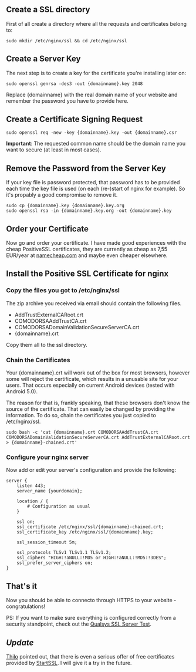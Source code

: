 ## Create a SSL directory

First of all create a directory where all the requests and certificates belong to:

	sudo mkdir /etc/nginx/ssl && cd /etc/nginx/ssl

## Create a Server Key

The next step is to create a key for the certificate you're installing later on:

	sudo openssl genrsa -des3 -out {domainname}.key 2048

Replace {domainname} with the real domain name of your website and remember the password you have to provide here.

## Create a Certificate Signing Request

	sudo openssl req -new -key {domainname}.key -out {domainname}.csr

**Important**: The requested common name should be the domain name you want to secure (at least in most cases).

## Remove the Password from the Server Key

If your key file is password protected, that password has to be provided each time the key file is used (on each (re-)start of nginx for example). So it's propably a good compromise to remove it.

	sudo cp {domainname}.key {domainname}.key.org
	sudo openssl rsa -in {domainname}.key.org -out {domainname}.key

## Order your Certificate

Now go and order your certificate. I have made good experiences with the cheap PositiveSSL certificates, they are currently as cheap as 7,55 EUR/year at [namecheap.com](https://www.namecheap.com/security/ssl-certificates/comodo/positivessl.aspx) and maybe even cheaper elsewhere.

## Install the Positive SSL Certificate for nginx

### Copy the files you got to /etc/nginx/ssl

The zip archive you received via email should contain the following files.

- AddTrustExternalCARoot.crt
- COMODORSAAddTrustCA.crt
- COMODORSADomainValidationSecureServerCA.crt
- {domainname}.crt

Copy them all to the ssl directory.

### Chain the Certificates

Your {domainname}.crt will work out of the box for most browsers, however some will reject the certificate, which results in a unusable site for your users. That occurs especially on current Android devices (tested with Android 5.0).

The reason for that is, frankly speaking, that these browsers don't know the source of the certificate. That can easily be changed by providing the information. To do so, chain the certificates you just copied to /etc/nginx/ssl.

	sudo bash -c 'cat {domainname}.crt COMODORSAAddTrustCA.crt COMODORSADomainValidationSecureServerCA.crt AddTrustExternalCARoot.crt > {domainname}-chained.crt'

### Configure your nginx server

Now add or edit your server's configuration and provide the following:

	server {
        listen 443;
        server_name {yourdomain};

        location / {
			# Configuration as usual
        }

        ssl on;
        ssl_certificate /etc/nginx/ssl/{domainname}-chained.crt;
        ssl_certificate_key /etc/nginx/ssl/{domainname}.key;

        ssl_session_timeout 5m;

        ssl_protocols TLSv1 TLSv1.1 TLSv1.2;
        ssl_ciphers "HIGH:!aNULL:!MD5 or HIGH:!aNULL:!MD5:!3DES";
        ssl_prefer_server_ciphers on;
	}

## That's it

Now you should be able to connecto through HTTPS to your website - congratulations!

PS: If you want to make sure everything is configured correctly from a security standpoint, check out the [Qualsys SSL Server Test](https://www.ssllabs.com/ssltest/analyze.html).

## *Update*

[Thilo](http://pingu.info/) pointed out, that there is even a serious offer of free certificates provided by [StartSSL](http://www.startssl.com/). I will give it a try in the future.
